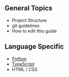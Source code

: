 ## General Topics

 * Project Structure
 * git guidelines
 * How to edit this guide

## Language Specific

 * [Python](python/README.md)
 * [TypeScript](typescript/README.md)
 * HTML / CSS
